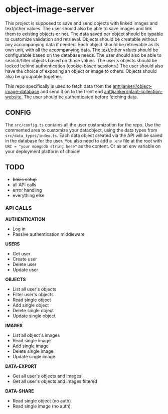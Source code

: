 # object-image-server

This project is supposed to save and send objects with linked images and text/other values. The user should also be able to save images and link them to existing objects or not. The data saved per object should be typable to customize validation and retrieval. Objects should be creatable without any accompanying data if needed. Each object should be retrievable as its own unit, with all the accompanying data. The text/other values should be configurable based on the database needs. The user should also be able to search/filter objects based on those values. The user's objects should be locked behind authentication (cookie-based sessions.) The user should also have the choice of exposing an object or image to others. Objects should also be groupable together.

This repo specifically is used to fetch data from the [anttijankeri/object-image-database](https://github.com/anttijankeri/object-image-database) and send it on to the front end [anttijankeri/plant-collection-website.](https://github.com/anttijankeri/plant-collection-website) The user should be authenticated before fetching data.

## CONFIG

The `src/config.ts` contains all the user customization for the repo. Use the commented area to customize your dataobject, using the data types from `src/data_types/index.ts`. Each data object created via the API will be saved in the database for the user. You also need to add a `.env` file at the root with `URI = "your mongodb string here"` as the content. Or as an env variable on your deployment platform of choice!

## TODO

- ~~basic setup~~
- all API calls
- error handling
- everything else

### API CALLS

**AUTHENTICATION**

- Log in
- Passive authentication middleware

**USERS**

- Get user
- Create user
- Delete user
- Update user

**OBJECTS**

- List all user's objects
- Filter user's objects
- Read single object
- Add single object
- Delete single object
- Update single object

**IMAGES**

- List all object's images
- Read single image
- Add single image
- Delete single image
- Update single image

**DATA-EXPORT**

- Get all user's objects and images
- Get all user's objects and images filtered

**DATA-SHARE**

- Read single object (no auth)
- Read single image (no auth)
